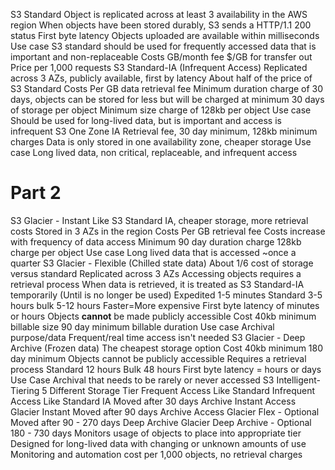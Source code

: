S3 Standard
	Object is replicated across at least 3 availability in the AWS region
	When objects have been stored durably, S3 sends a HTTP/1.1 200 status
	First byte latency
		Objects uploaded are available within milliseconds
	Use case
		S3 standard should be used for frequently accessed data that is important and non-replaceable
	Costs
		GB/month fee
		$/GB for transfer out
		Price per 1,000 requests
S3 Standard-IA (Infrequent Access)
	 Replicated across 3 AZs, publicly available, first by latency
	 About half of the price of S3 Standard
	 Costs
		 Per GB data retrieval fee
		 Minimum duration charge of 30 days, objects can be stored for less but will be charged at minimum 30 days of storage per object
		 Minimum size charge of 128kb per object
	Use case
		Should be used for long-lived data, but is important and access is infrequent
S3 One Zone IA
	Retrieval fee, 30 day minimum, 128kb minimum charges
	Data is only stored in one availability zone, cheaper storage
	Use case
		Long lived data, non critical, replaceable, and infrequent access

# Part 2
S3 Glacier - Instant
	Like S3 Standard IA, cheaper storage, more retrieval costs
	Stored in 3 AZs in the region
	Costs
		Per GB retrieval fee
		Costs increase with frequency of data access
		Minimum 90 day duration charge
		128kb charge per object
	Use case
		Long lived data that is accessed ~once a quarter
S3 Glacier - Flexible (Chilled state data)
	About 1/6 cost of storage versus standard
	Replicated across 3 AZs
	Accessing objects requires a retrieval process
		When data is retrieved, it is treated as S3 Standard-IA temporarily (Until is no longer be used)
			Expedited 1-5 minutes
			Standard 3-5 hours
			bulk 5-12 hours
			Faster=More expensive
	First byte latency of minutes or hours
	Objects **cannot** be made publicly accessible
	Cost
		40kb minimum billable size
		90 day minimum billable duration
	Use case
		Archival purpose/data
		Frequent/real time access isn't needed
S3 Glacier - Deep Archive (Frozen data)
	The cheapest storage option
	Cost
		40kb minimum
		180 day minimum
	Objects cannot be publicly accessible
		Requires a retrieval process
			Standard 12 hours
			Bulk 48 hours
			First byte latency = hours or days
	Use Case
		Archival that needs to be rarely or never accessed
S3 Intelligent-Tiering
	5 Different Storage Tier
		Frequent Access Like Standard
		Infrequent Access Like Standard IA
			Moved after 30 days
		Archive Instant Access Glacier Instant
			Moved after 90 days
		Archive Access Glacier Flex - Optional
			Moved after 90 - 270 days
		Deep Archive Glacier Deep Archive - Optional
			180 - 730 days
	Monitors usage of objects to place into appropriate tier
	Designed for long-lived data with changing or unknown amounts of use
	Monitoring and automation cost per 1,000 objects, no retrieval charges